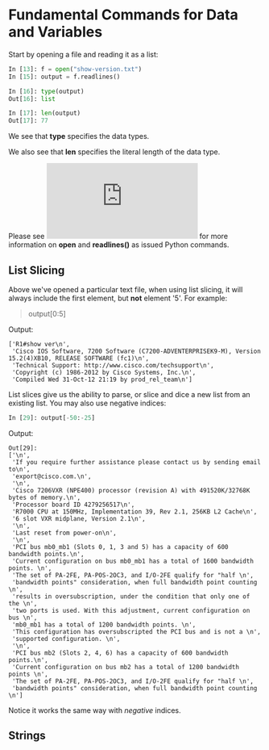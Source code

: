 # Fundamental Commands for Data and Variables

Start by opening a file and reading it as a list:

```python
In [13]: f = open("show-version.txt")
In [15]: output = f.readlines()

In [16]: type(output)
Out[16]: list

In [17]: len(output)
Out[17]: 77
```

We see that __type__ specifies the data types.

We also see that __len__ specifies the literal length of the data type.

Please see ![File Manipulation](https://github.com/gil-ryan/grs-python-public/blob/master/py-admin-fundamentals/file-manipulation.md) for more information on __open__ and __readlines()__ as issued Python commands.

## List Slicing

Above we've opened a particular text file, when using list slicing, it will always include the first element, but __not__ element '5'. For example:

> output[0:5]

Output:

```
['R1#show ver\n',
 'Cisco IOS Software, 7200 Software (C7200-ADVENTERPRISEK9-M), Version 15.2(4)XB10, RELEASE SOFTWARE (fc1)\n',
 'Technical Support: http://www.cisco.com/techsupport\n',
 'Copyright (c) 1986-2012 by Cisco Systems, Inc.\n',
 'Compiled Wed 31-Oct-12 21:19 by prod_rel_team\n']
 ```

List slices give us the ability to parse, or slice and dice a new list from an existing list. You may also use negative indices:

```python
In [29]: output[-50:-25]
```

Output:

```
Out[29]:
['\n',
 'If you require further assistance please contact us by sending email to\n',
 'export@cisco.com.\n',
 '\n',
 'Cisco 7206VXR (NPE400) processor (revision A) with 491520K/32768K bytes of memory.\n',
 'Processor board ID 4279256517\n',
 'R7000 CPU at 150MHz, Implementation 39, Rev 2.1, 256KB L2 Cache\n',
 '6 slot VXR midplane, Version 2.1\n',
 '\n',
 'Last reset from power-on\n',
 '\n',
 'PCI bus mb0_mb1 (Slots 0, 1, 3 and 5) has a capacity of 600 bandwidth points.\n',
 'Current configuration on bus mb0_mb1 has a total of 1600 bandwidth points. \n',
 'The set of PA-2FE, PA-POS-2OC3, and I/O-2FE qualify for "half \n',
 'bandwidth points" consideration, when full bandwidth point counting \n',
 'results in oversubscription, under the condition that only one of the \n',
 'two ports is used. With this adjustment, current configuration on bus \n',
 'mb0_mb1 has a total of 1200 bandwidth points. \n',
 'This configuration has oversubscripted the PCI bus and is not a \n',
 'supported configuration. \n',
 '\n',
 'PCI bus mb2 (Slots 2, 4, 6) has a capacity of 600 bandwidth points.\n',
 'Current configuration on bus mb2 has a total of 1200 bandwidth points \n',
 'The set of PA-2FE, PA-POS-2OC3, and I/O-2FE qualify for "half \n',
 'bandwidth points" consideration, when full bandwidth point counting \n']
```

Notice it works the same way with _negative_ indices.

## Strings